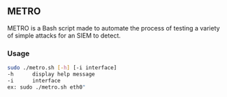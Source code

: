 ## METRO

METRO is a Bash script made to automate the process of testing a variety of simple attacks for an SIEM to detect.

### Usage
```bash
sudo ./metro.sh [-h] [-i interface]
-h		display help message
-i		interface
ex: sudo ./metro.sh eth0"
